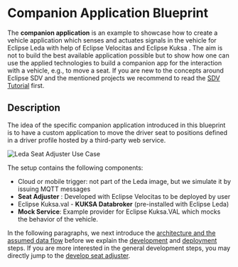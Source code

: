 # Companion Application Blueprint

The **companion application** is an example to
showcase how to create a vehicle application which senses and actuates signals in the vehicle
for Eclipse Leda with help of Eclipse Velocitas and Eclipse Kuksa
. The aim is not to build the best available application possible but to show how one can use the applied technologies
to build a companion app for the interaction with a vehicle, e.g., to move a seat.
If you are new to the concepts around Eclipse SDV and the mentioned projects
we recommend to read the [SDV Tutorial](https://eclipse-leda.github.io/leda/docs/general-usage/sdv-introduction/) first.

## Description

The idea of the specific companion application introduced in this blueprint is to have a custom application to move the driver seat to positions defined
in a driver profile hosted by a third-party web service.

![Leda Seat Adjuster Use Case](./img/seatadjuster.png)

The setup contains the following components:

- Cloud or mobile trigger: not part of the Leda image, but we simulate it by issuing MQTT messages
- **Seat Adjuster** : Developed with Eclipse Velocitas to be deployed by user
- Eclipse Kuksa.val - **KUKSA Databroker** (pre-installed with Eclipse Leda)
- **Mock Service**: Example provider for Eclipse Kuksa.VAL which mocks the behavior of the vehicle.

In the following paragraphs, we next introduce the [architecture and the assumed data flow](https://sdv-blueprints.eclipse.dev/docs/companion-application/architecture-seat-adjuster)
before we explain the [development](./develop-seat-adjuster.md) and [deployment](./deploy-seat-adjuster.md) steps.
If you are more interested in the general development steps, you may directly jump to the [develop seat adjuster](./develop-seat-adjuster.md).
